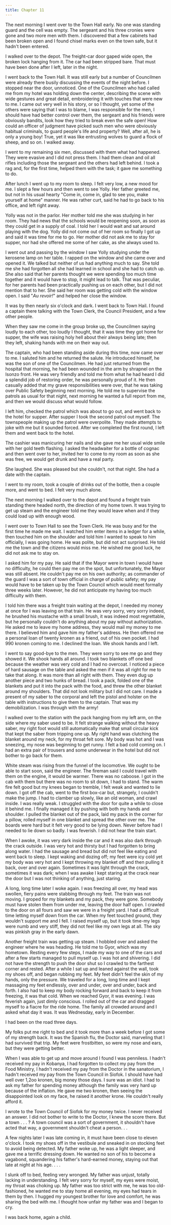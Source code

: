 ```yaml
---
title: Chapter 11
---
```


The next morning I went over to the Town Hall early. No one was standing guard and the cell was empty. The sergeant and his three cronies were gone and two more men with them. I discovered that a few cabinets had been broken open and I found chisel marks even on the town safe, but it hadn't been entered.

I walked over to the depot. The freight-car door gaped wide open, the broken lock hanging from it. The car had been stripped bare. That must have been done after I left, later in the night.

I went back to the Town Hall. It was still early but a number of Councilmen were already there busily discussing the events of the night before. I stopped near the door, unnoticed. One of the Councilmen who had called me from my hotel was holding down the center, describing the scene with wide gestures and great detail, embroidering it with touches that were new to me. I came out very well in his story, or so I thought, yet some of the others were saying that I was to blame, I was responsible for the men, I should have had better control over them, the sergeant and his friends were obviously bandits, look how they tried to break even the safe open! How could an officer of judgment have picked such men who were obviously habitual criminals, to guard people's life and property? Well, after all, he is only a young boy! True, yet it was like entrusting wolves to guard a flock of sheep, and so on. I walked away.

I went to my remaining six men, discussed with them what had happened. They were evasive and I did not press them. I had them clean and oil all rifles including those the sergeant and the others had left behind. I took a rag and, for the first time, helped them with the task; it gave me something to do.

After lunch I went up to my room to sleep. I felt very low, a new mood for me. I slept a few hours and then went to see Yolly. Her father greeted me, but not in his usual hearty "Come in, come in, glad to see you, make yourself at home" manner. He was rather curt, said he had to go back to his office, and left right away.

Yolly was not in the parlor. Her mother told me she was studying in her room. They had news that the schools would be reopening soon, as soon as they could get in a supply of coal. I told her I would wait and sat around playing with the dog. Yolly did not come out of her room so finally I got up and said it was time for me to go. Her mother did not ask me to stay for supper, nor had she offered me some of her cake, as she always used to.

I went out and passing by the window I saw Yolly studying under the kerosene lamp on her table. I rapped on the window and she came over and opened it. We talked but neither of us had anything much to say. She told me she had forgotten all she had learned in school and she had to catch up. She also said that her parents thought we were spending too much time together and it would have to stop, it might lead to talk. That was peculiar, for her parents had been practically pushing us on each other, but I did not mention that to her. She said her room was getting cold with the window open. I said "<em>Au revoir!</em>" and helped her close the window.

It was by then nearly six o'clock and dark. I went back to Town Hail. I found a captain there talking with the Town Clerk, the Council President, and a few other people.

When they saw me come in the group broke up, the Councilmen saying loudly to each other, too loudly I thought, that it was time they got home for supper, the wife was raising holy hell about their always being late; then they left, shaking hands with me on their way out.

The captain, who had been standing aside during this time, now came over to me. I saluted him and he returned the salute. He introduced himself, he was the son of one of the Councilmen. He had just returned from the hospital that morning, he had been wounded in the arm by shrapnel on the Isonzo front. He was very friendly and told me from what he had heard I did a splendid job of restoring order, he was personally proud of it. He then casually added that my grave responsibilities were over, that he was taking over Public Safety beginning next morning. He told me to supervise the patrols as usual for that night, next morning he wanted a full report from me, and then we would discuss what would follow.

I left him, checked the patrol which was about to go out, and went back to the hotel for supper. After supper I took the second patrol out myself. The townspeople making up the patrol were overpolite. They made attempts to joke with me but it sounded forced. After we completed the first round, I left them and went back to the hotel.

The cashier was manicuring her nails and she gave me her usual wide smile with her gold teeth flashing. I asked the headwaiter for a bottle of cognac and then went over to her, invited her to come to my room as soon as she was free, we would get drunk and have a real party.

She laughed. She was pleased but she couldn't, not that night. She had a date with the captain.

I went to my room, took a couple of drinks out of the bottle, then a couple more, and went to bed. I felt very much alone.

The next morning I walked over to the depot and found a freight train standing there headed north, the direction of my home town. It was trying to get up steam and the engineer told me they would leave when and if they could load up with enough wood.

I went over to Town Hall to see the Town Clerk. He was busy and for the first time he made me wait. I watched him enter items in a ledger for a while, then touched him on the shoulder and told him I wanted to speak to him officially, I was going home. He was polite, but did not act surprised. He told me the town and the citizens would miss me. He wished me good luck, he did not ask me to stay on.

I asked him for my pay. He said that if the Mayor were in town I would have no difficulty, he could then pay me on the spot, but unfortunately, the Mayor was still absent. He couldn't pay me on his own authority; as commander of the guard I was a sort of town official in charge of public safety; my pay would have to be taken up by the Town Council which would meet formally three weeks later. However, he did not anticipate my having too much difficulty with them.

I told him there was a freight train waiting at the depot, I needed my money at once for I was leaving on that train. He was very sorry, very sorry indeed, he brushed his mustache with a small brush, it was indeed most regrettable, but he personally couldn't do anything about my pay without authorization. He asked me to leave my home address, they would mail my money to me there. I believed him and gave him my father's address. He then offered me a personal loan of twenty kronen as a friend, out of his own pocket. I had 990 kronen coming to me. I declined the loan. We shook hands and I left.

I went to say good-bye to the men. They were sorry to see me go and they showed it. We shook hands all around. I took two blankets off one bed because the weather was very cold and I had no overcoat. I noticed a piece of hard sausage on the table and asked the men if it was all right for me to take that along. It was more than all right with them. They even dug up another piece and two hunks of bread. I took a pack, folded one of the blankets and put it into the pack with the food, and threw the other blanket around my shoulders. That did not look military but I did not care. I made a present of my saber to the corporal and left the pistol and holster on the table with instructions to give them to the captain. That was my demobilization. I was through with the army!

I walked over to the station with the pack hanging from my left arm, on the side where my saber used to be. It felt strange walking without the heavy saber, my right foot would still automatically make that small circular kick that kept the saber from tripping one up. My right hand was clutching the blanket around my neck, for my throat felt sore. My body was hot and I was sneezing, my nose was beginning to get runny. I felt a bad cold coming on. I had an extra pair of trousers and some underwear in the hotel but did not bother to go back for them.

White steam was rising from the funnel of the locomotive. We ought to be able to start soon, said the engineer. The fireman said I could travel with them on the engine, it would be warmer. There was no caboose. I got in the cab with them but there was no room to sit down, I had to stand. The warm fire felt good but my knees began to tremble, I felt weak and wanted to lie down. I got off the cab, went to the first box-car but, strangely, I couldn't make the jump. I had to clamber up slowly, like an old woman, and crawl inside. I was really weak. I struggled with the door for quite a while to close it behind me. I finally managed it by pushing with both my hands and shoulder. I pulled the blanket out of the pack, laid my pack in the corner for a pillow, rolled myself in one blanket and spread the other over me. The boards were hard but it felt very good to be lying down. Never before had I needed to lie down so badly. I was feverish. I did not hear the train start.

When I awoke, it was very dark inside the car and it was also dark through the crack outside. I was very hot and thirsty but I had forgotten to bring along water. I had the sausage and bread but did not feel like eating and went back to sleep. I kept waking and dozing off; my feet were icy cold yet my body was very hot and I kept throwing my blanket off and then pulling it back, over and over again. Sometimes it was light through the crack, sometimes it was dark; when I was awake I kept staring at the crack near the door but I was not thinking of anything, just staring.

A long, long time later I woke again. I was freezing all over, my head was swollen, fiery pains were stabbing through my feet. The train was not moving. I groped for my blankets and my pack, they were gone. Somebody must have stolen them from under me, leaving the door half open. I crawled to the door on all fours and saw we were in a freight yard. I had a difficult time letting myself down from the car. When my feet touched ground, they wouldn't support me and I fell. I raised myself up, but it took time-my legs were numb and very stiff, they did not feel like my own legs at all. The sky was pinkish gray in the early dawn.

Another freight train was getting up steam. I hobbled over and asked the engineer where he was heading. He told me to Gyor, which was my hometown. Resting every few steps, I made my way to one of the cars and after a few starts managed to pull myself up. I was hot and shivering. I did not have the strength to push the door shut so I crawled to the farthest corner and rested. After a while I sat up and leaned against the wall, took my shoes off, and began rubbing my feet. My feet didn't feel the skin of my hands, only the pressure. We traveled for a long, long time and I kept massaging my feet endlessly, over and under, over and under, back and forth. I also had to keep my body rocking forward and back to keep it from freezing, it was that cold. When we reached Gyor, it was evening. I was feverish again, just dimly conscious. I rolled out of the car and dragged myself to a fiacre for the ride home. The family all crowded around and I asked what day it was. It was Wednesday, early in December.

I had been on the road three days.

My folks put me right to bed and it took more than a week before I got some of my strength back. It was the Spanish flu, the Doctor said, marveling that I had survived that trip. My feet were frostbitten, so were my nose and ears, but they were getting better.

When I was able to get up and move around I found I was penniless. I hadn't received my pay in Kobanya, I had forgotten to collect my pay from the Food Ministry, I hadn't received my pay from the Doctor in the sanatorium, I hadn't received my pay from the Town Council in Siofok. I should have had well over 1,2oo kronen, big money those days. I sure was an idiot. I had to ask my father for spending money although the family was very hard up because of the inflation. He gave me two kronen, then seeing the disappointed look on my face, he raised it another krone. He couldn't really afford it.

I wrote to the Town Council of Siofok for my money twice. I never received an answer. I did not bother to write to the Doctor, I knew the score there. But a town . . . ? A town council was a sort of government, it shouldn't have acted that way, a government shouldn't cheat a person. . .

A few nights later I was late coming in, it must have been close to eleven o'clock. I took my shoes off in the vestibule and sneaked in on stocking feet to avoid being detected. My father woke up, he was a light sleeper, and gave me a terrific dressing down. He wanted no son of his to become a vagabond, squandering his father's hard-earned money, staying out that late at night at his age. . . .

I slunk off to bed, feeling very wronged. My father was unjust, totally lacking in understanding. I felt very sorry for myself, my eyes were moist, my throat was choking up. My father was too strict with me, he was too old-fashioned, he wanted me to stay home all evening, my eyes had tears in them by then. I hugged my youngest brother for love and comfort, he was sharing the bed with me. I thought how unfair my father was and I began to cry.

I was back home, again a child.
